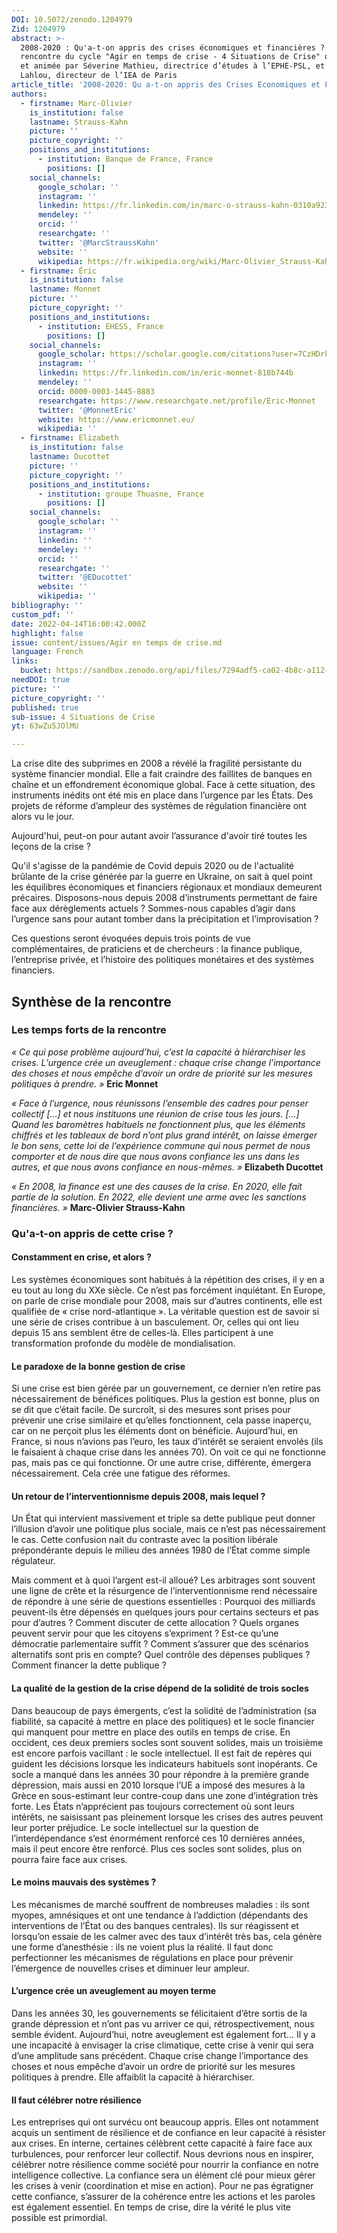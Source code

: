 ```yaml
---
DOI: 10.5072/zenodo.1204979
Zid: 1204979
abstract: >-
  2008-2020 : Qu'a-t-on appris des crises économiques et financières ? :
  rencontre du cycle "Agir en temps de crise - 4 Situations de Crise" organisée
  et animée par Séverine Mathieu, directrice d’études à l’EPHE-PSL, et Saadi
  Lahlou, directeur de l’IEA de Paris
article_title: '2008-2020: Qu a-t-on appris des Crises Economiques et Financières ?'
authors:
  - firstname: Marc-Olivier
    is_institution: false
    lastname: Strauss-Kahn
    picture: ''
    picture_copyright: ''
    positions_and_institutions:
      - institution: Banque de France, France
        positions: []
    social_channels:
      google_scholar: ''
      instagram: ''
      linkedin: https://fr.linkedin.com/in/marc-o-strauss-kahn-0310a923
      mendeley: ''
      orcid: ''
      researchgate: ''
      twitter: '@MarcStraussKahn'
      website: ''
      wikipedia: https://fr.wikipedia.org/wiki/Marc-Olivier_Strauss-Kahn
  - firstname: Éric
    is_institution: false
    lastname: Monnet
    picture: ''
    picture_copyright: ''
    positions_and_institutions:
      - institution: EHESS, France
        positions: []
    social_channels:
      google_scholar: https://scholar.google.com/citations?user=7CzHDrkAAAAJ&hl=fr
      instagram: ''
      linkedin: https://fr.linkedin.com/in/eric-monnet-818b744b
      mendeley: ''
      orcid: 0000-0003-1445-8883
      researchgate: https://www.researchgate.net/profile/Eric-Monnet
      twitter: '@MonnetEric'
      website: https://www.ericmonnet.eu/
      wikipedia: ''
  - firstname: Elizabeth
    is_institution: false
    lastname: Ducottet
    picture: ''
    picture_copyright: ''
    positions_and_institutions:
      - institution: groupe Thuasne, France
        positions: []
    social_channels:
      google_scholar: ''
      instagram: ''
      linkedin: ''
      mendeley: ''
      orcid: ''
      researchgate: ''
      twitter: '@EDucottet'
      website: ''
      wikipedia: ''
bibliography: ''
custom_pdf: ''
date: 2022-04-14T16:00:42.000Z
highlight: false
issue: content/issues/Agir en temps de crise.md
language: French
links:
  bucket: https://sandbox.zenodo.org/api/files/7294adf5-ca02-4b8c-a112-6a39473ba016
needDOI: true
picture: ''
picture_copyright: ''
published: true
sub-issue: 4 Situations de Crise
yt: 63wZu5JOlMU

---
```









La crise dite des subprimes en 2008 a révélé la fragilité persistante du système financier mondial. Elle a fait craindre des faillites de banques en chaîne et un effondrement économique global. Face à cette situation, des instruments inédits ont été mis en place dans l’urgence par les États. Des projets de réforme d’ampleur des systèmes de régulation financière ont alors vu le jour.

Aujourd'hui, peut-on pour autant avoir l’assurance d'avoir tiré toutes les leçons de la crise ?

Qu'il s'agisse de la pandémie de Covid depuis 2020 ou de l'actualité brûlante de la crise générée par la guerre en Ukraine, on sait à quel point les équilibres économiques et financiers régionaux et mondiaux demeurent précaires. Disposons-nous depuis 2008 d’instruments permettant de faire face aux dérèglements actuels ? Sommes-nous capables d’agir dans l’urgence sans pour autant tomber dans la précipitation et l’improvisation ?

Ces questions seront évoquées depuis trois points de vue complémentaires, de praticiens et de chercheurs : la finance publique, l’entreprise privée, et l’histoire des politiques monétaires et des systèmes financiers.

<Youtube yt="63wZu5JOlMU" caption ="2008-2020 : QU’A-T-ON APPRIS DES CRISES ÉCONOMIQUES ET FINANCIÈRES ?"></Youtube>

## Synthèse de la rencontre

### Les temps forts de la rencontre

_« Ce qui pose problème aujourd’hui, c’est la capacité à hiérarchiser les crises. L’urgence crée un aveuglement : chaque crise change l’importance des choses et nous empêche d’avoir un ordre de priorité sur les mesures politiques à prendre. »_ **Eric Monnet**

_« Face à l’urgence, nous réunissons l’ensemble des cadres pour penser collectif \[...\] et nous instituons une réunion de crise tous les jours. \[...\] Quand les baromètres habituels ne fonctionnent plus, que les éléments chiffrés et les tableaux de bord n’ont plus grand intérêt, on laisse émerger le bon sens, cette loi de l’expérience commune qui nous permet de nous comporter et de nous dire que nous avons confiance les uns dans les autres, et que nous avons confiance en nous-mêmes. »_ **Elizabeth Ducottet**

_« En 2008, la finance est une des causes de la crise. En 2020, elle fait partie de la solution. En 2022, elle devient une arme avec les sanctions financières. »_ **Marc-Olivier Strauss-Kahn**

### Qu'a-t-on appris de cette crise ?

#### Constamment en crise, et alors ?

Les systèmes économiques sont habitués à la répétition des crises, il y en a eu tout au long du XXe siècle. Ce n’est pas forcément inquiétant. En Europe, on parle de crise mondiale pour 2008, mais sur d’autres continents, elle est qualifiée de « crise nord-atlantique ». La véritable question est de savoir si une série de crises contribue à un basculement. Or, celles qui ont lieu depuis 15 ans semblent être de celles-là. Elles participent à une transformation profonde du modèle de mondialisation.

#### Le paradoxe de la bonne gestion de crise

Si une crise est bien gérée par un gouvernement, ce dernier n’en retire pas nécessairement de bénéfices politiques. Plus la gestion est bonne, plus on se dit que c’était facile. De surcroît, si des mesures sont prises pour prévenir une crise similaire et qu’elles fonctionnent, cela passe inaperçu, car on ne perçoit plus les éléments dont on bénéficie. Aujourd’hui, en France, si nous n’avions pas l’euro, les taux d’intérêt se seraient envolés (ils le faisaient à chaque crise dans les années 70). On voit ce qui ne fonctionne pas, mais pas ce qui fonctionne. Or une autre crise, différente, émergera nécessairement. Cela crée une fatigue des réformes.

#### Un retour de l’interventionnisme depuis 2008, mais lequel ?

Un État qui intervient massivement et triple sa dette publique peut donner l’illusion d’avoir une politique plus sociale, mais ce n’est pas nécessairement le cas. Cette confusion nait du contraste avec la position libérale prépondérante depuis le milieu des années 1980 de l’État comme simple régulateur.

Mais comment et à quoi l’argent est-il alloué? Les arbitrages sont souvent une ligne de crête et la résurgence de l’interventionnisme rend nécessaire de répondre à une série de questions essentielles : Pourquoi des milliards peuvent-ils être dépensés en quelques jours pour certains secteurs et pas pour d’autres ? Comment discuter de cette allocation ? Quels organes peuvent servir pour que les citoyens s’expriment ? Est-ce qu’une démocratie parlementaire suffit ? Comment s’assurer que des scénarios alternatifs sont pris en compte? Quel contrôle des dépenses publiques ? Comment financer la dette publique ?

#### La qualité de la gestion de la crise dépend de la solidité de trois socles

Dans beaucoup de pays émergents, c’est la solidité de l’administration (sa fiabilité, sa capacité à mettre en place des politiques) et le socle financier qui manquent pour mettre en place des outils en temps de crise. En occident, ces deux premiers socles sont souvent solides, mais un troisième est encore parfois vacillant : le socle intellectuel. Il est fait de repères qui guident les décisions lorsque les indicateurs habituels sont inopérants. Ce socle a manqué dans les années 30 pour répondre à la première grande dépression, mais aussi en 2010 lorsque l’UE a imposé des mesures à la Grèce en sous-estimant leur contre-coup dans une zone d’intégration très forte. Les États n’apprécient pas toujours correctement où sont leurs intérêts, ne saisissant pas pleinement lorsque les crises des autres peuvent leur porter préjudice. Le socle intellectuel sur la question de l’interdépendance s’est énormément renforcé ces 10 dernières années, mais il peut encore être renforcé. Plus ces socles sont solides, plus on pourra faire face aux crises.

#### Le moins mauvais des systèmes ?

Les mécanismes de marché souffrent de nombreuses maladies : ils sont myopes, amnésiques et ont une tendance à l’addiction (dépendants des interventions de l’État ou des banques centrales). Ils sur réagissent et lorsqu’on essaie de les calmer avec des taux d’intérêt très bas, cela génère une forme d’anesthésie : ils ne voient plus la réalité. Il faut donc perfectionner les mécanismes de régulations en place pour prévenir l’émergence de nouvelles crises et diminuer leur ampleur.

#### L’urgence crée un aveuglement au moyen terme

Dans les années 30, les gouvernements se félicitaient d’être sortis de la grande dépression et n’ont pas vu arriver ce qui, rétrospectivement, nous semble évident. Aujourd’hui, notre aveuglement est également fort... Il y a une incapacité à envisager la crise climatique, cette crise à venir qui sera d’une amplitude sans précédent. Chaque crise change l’importance des choses et nous empêche d’avoir un ordre de priorité sur les mesures politiques à prendre. Elle affaiblit la capacité à hiérarchiser.

#### Il faut célébrer notre résilience

Les entreprises qui ont survécu ont beaucoup appris. Elles ont notamment acquis un sentiment de résilience et de confiance en leur capacité à résister aux crises. En interne, certaines célèbrent cette capacité à faire face aux turbulences, pour renforcer leur collectif. Nous devrions nous en inspirer, célébrer notre résilience comme société pour nourrir la confiance en notre intelligence collective. La confiance sera un élément clé pour mieux gérer les crises à venir (coordination et mise en action). Pour ne pas égratigner cette confiance, s’assurer de la cohérence entre les actions et les paroles est également essentiel. En temps de crise, dire la vérité le plus vite possible est primordial.